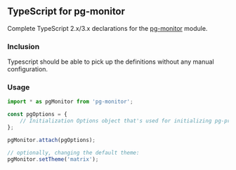 ## TypeScript for pg-monitor

Complete TypeScript 2.x/3.x declarations for the [pg-monitor] module.

### Inclusion

Typescript should be able to pick up the definitions without any manual configuration.
 
### Usage

```ts
import * as pgMonitor from 'pg-monitor';

const pgOptions = {
    // Initialization Options object that's used for initializing pg-promise
};

pgMonitor.attach(pgOptions);

// optionally, changing the default theme:
pgMonitor.setTheme('matrix');
```

[pg-monitor]:https://github.com/vitaly-t/pg-monitor
